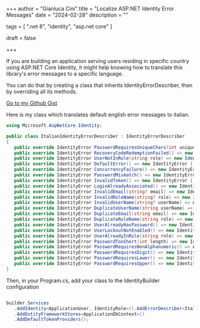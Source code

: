 +++
author = "Gianluca Cini"
title = "Localize ASP.NET Identity Error Messages"
date = "2024-02-28"
description = ""

tags = [
    ".net 8", "identity", "asp.net core"
]

draft = false

+++

If you are building an application serving users residing in specific country using ASP.NET Core Identity, it might help knowing how to translate this library's error messages to a specific language.

You can do that by creating a class that inherits IdentityErrorDescriber, then by overriding all its methods.

[Go to my Github Gist](https://gist.github.com/gianlucacini/411fa51d1cc67feb3c9f4f6c6ad3d7e5)


Here is my class which translates default english error messages to italian.

```csharp
using Microsoft.AspNetCore.Identity;

public class ItalianIdentityErrorDescriber : IdentityErrorDescriber
{
   public override IdentityError PasswordRequiresUniqueChars(int uniqueChars) => new IdentityError { Code = nameof(PasswordRequiresUniqueChars), Description = $"La password deve essere contenere almeno {uniqueChars} caratteri univoci." };
   public override IdentityError RecoveryCodeRedemptionFailed() => new IdentityError { Code = nameof(RecoveryCodeRedemptionFailed), Description = $"Il codice di recupero non è stato utilizzato correttamente." };
   public override IdentityError UserNotInRole(string role) => new IdentityError() { Code = nameof(UserNotInRole), Description = $"l'utente non fa parte del ruolo {role}." };
   public override IdentityError DefaultError() => new IdentityError { Code = nameof(DefaultError), Description = $"Si è verificato un errore sconosciuto." };
   public override IdentityError ConcurrencyFailure() => new IdentityError { Code = nameof(ConcurrencyFailure), Description = "Fallimento della concorrenza ottimistica, l'oggetto è stato modificato." };
   public override IdentityError PasswordMismatch() => new IdentityError { Code = nameof(PasswordMismatch), Description = "Password non corretta." };
   public override IdentityError InvalidToken() => new IdentityError { Code = nameof(InvalidToken), Description = "Token non valido" };
   public override IdentityError LoginAlreadyAssociated() => new IdentityError { Code = nameof(LoginAlreadyAssociated), Description = "Esiste già un utente con questo login." };
   public override IdentityError InvalidEmail(string? email) => new IdentityError { Code = nameof(InvalidEmail), Description = $"Email '{email}' non è valida." };
   public override IdentityError InvalidRoleName(string? role) => new IdentityError { Code = nameof(InvalidRoleName), Description = $"Il Ruolo '{role}' non è valido." };
   public override IdentityError InvalidUserName(string? userName) => new IdentityError { Code = nameof(InvalidUserName), Description = $"Il nome utente '{userName}' non è valido, utilizzare i caratteri 'a-z 'A-Z'." };
   public override IdentityError DuplicateUserName(string userName) => new IdentityError { Code = nameof(DuplicateUserName), Description = $"Il nome utente '{userName}' è già stato preso." };
   public override IdentityError DuplicateEmail(string email) => new IdentityError { Code = nameof(DuplicateEmail), Description = $"l'email '{email}' è già stata presa." };
   public override IdentityError DuplicateRoleName(string role) => new IdentityError { Code = nameof(DuplicateRoleName), Description = $"il ruolo '{role}' è già stato preso." };
   public override IdentityError UserAlreadyHasPassword() => new IdentityError { Code = nameof(UserAlreadyHasPassword), Description = "L'utente ha già impostato una password." };
   public override IdentityError UserLockoutNotEnabled() => new IdentityError { Code = nameof(UserLockoutNotEnabled), Description = "Il blocco non è abilitato per questo utente." };
   public override IdentityError UserAlreadyInRole(string role) => new IdentityError { Code = nameof(UserAlreadyInRole), Description = $"L'utente è già nel ruolo '{role}'." };
   public override IdentityError PasswordTooShort(int length) => new IdentityError { Code = nameof(PasswordTooShort), Description = $"Le password devono avere almeno {length} caratteri." };
   public override IdentityError PasswordRequiresNonAlphanumeric() => new IdentityError { Code = nameof(PasswordRequiresNonAlphanumeric), Description = "Le password devono contenere almeno un carattere non alfanumerico." };
   public override IdentityError PasswordRequiresDigit() => new IdentityError { Code = nameof(PasswordRequiresDigit), Description = "Le password devono contenere almeno una cifra ('0'-'9')." };
   public override IdentityError PasswordRequiresLower() => new IdentityError { Code = nameof(PasswordRequiresLower), Description = "Le password devono contenere almeno una lettera minuscola ('a'-'z')." };
   public override IdentityError PasswordRequiresUpper() => new IdentityError { Code = nameof(PasswordRequiresUpper), Description = "Le password devono contenere almeno una lettera maiuscola ('A'-'Z')." };
}

```

Then, in your Program.cs, add your class to the IdentityBuilder configuration

```csharp

builder.Services
   .AddIdentity<ApplicationUser, IdentityRole>().AddErrorDescriber<ItalianIdentityErrorDescriber>()
   .AddEntityFrameworkStores<ApplicationDbContext>()
   .AddDefaultTokenProviders();

```